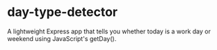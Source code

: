 # day-type-detector
A lightweight Express app that tells you whether today is a work day or weekend using JavaScript's getDay().
